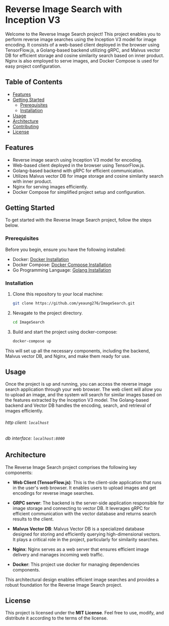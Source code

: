 # Reverse Image Search with Inception V3

Welcome to the Reverse Image Search project! This project enables you to perform reverse image searches using the Inception V3 model for image encoding. It consists of a web-based client deployed in the browser using TensorFlow.js, a Golang-based backend utilizing gRPC, and Malvus vector DB for efficient storage and cosine similarity search based on inner product. Nginx is also employed to serve images, and Docker Compose is used for easy project configuration.

## Table of Contents

- [Features](#features)
- [Getting Started](#getting-started)
  - [Prerequisites](#prerequisites)
  - [Installation](#installation)
- [Usage](#usage)
- [Architecture](#architecture)
- [Contributing](#contributing)
- [License](#license)

## Features

- Reverse image search using Inception V3 model for encoding.
- Web-based client deployed in the browser using TensorFlow.js.
- Golang-based backend with gRPC for efficient communication.
- Utilizes Malvus vector DB for image storage and cosine similarity search with inner product.
- Nginx for serving images efficiently.
- Docker Compose for simplified project setup and configuration.

## Getting Started

To get started with the Reverse Image Search project, follow the steps below.

### Prerequisites

Before you begin, ensure you have the following installed:

- Docker: [Docker Installation](https://docs.docker.com/get-docker/)
- Docker Compose: [Docker Compose Installation](https://docs.docker.com/compose/install/)
- Go Programming Language: [Golang Installation](https://golang.org/doc/install)


### Installation

1. Clone this repository to your local machine:

   ```bash
   git clone https://github.com/yeaung276/ImageSearch.git
   ```
2. Nevagate to the project directory.
    ```bash
    cd ImageSearch
    ```
3. Build and start the project using docker-compose:
    ```bash
    docker-compose up
    ```
This will set up all the necessary components, including the backend, Malvus vector DB, and Nginx, and make them ready for use.

## Usage
Once the project is up and running, you can access the reverse image search application through your web browser. The web client will allow you to upload an image, and the system will search for similar images based on the features extracted by the Inception V3 model. The Golang-based backend and Vector DB handles the encoding, search, and retrieval of images efficiently.
###### http client: `localhost`
###### db interface: `localhost:8000`
## Architecture

The Reverse Image Search project comprises the following key components:

- **Web Client (TensorFlow.js)**: This is the client-side application that runs in the user's web browser. It enables users to upload images and get encodings for reverse image searches.

- **GRPC server**: The backend is the server-side application responsible for image storage and connecting to vector DB. It leverages gRPC for efficient communication with the vector database and returns search results to the client.

- **Malvus Vector DB**: Malvus Vector DB is a specialized database designed for storing and efficiently querying high-dimensional vectors. It plays a critical role in the project, particularly for similarity searches.

- **Nginx**: Nginx serves as a web server that ensures efficient image delivery and manages incoming web traffic.

- **Docker**: This project use docker for managing dependencies components.

This architectural design enables efficient image searches and provides a robust foundation for the Reverse Image Search project.
## License

This project is licensed under the **MIT License**. Feel free to use, modify, and distribute it according to the terms of the license.
